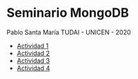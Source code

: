 # Seminario MongoDB

Pablo Santa María
TUDAI - UNICEN - 2020

- [Actividad 1](./actividad1.md#actividad-1)
- [Actividad 2](./actividad2.md#actividad-2)
- [Actividad 3](./actividad3.md#actividad-3)
- [Actividad 4](./actividad4.md#actividad-4)
